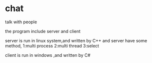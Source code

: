 chat
====

talk with people

the program include server and client

server is run in linux system,and written by C++
and server have some method,
1:multi process
2:multi thread
3:select 

client is run in windows ,and written by C#

